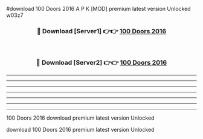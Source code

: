 #download 100 Doors 2016 A P K [MOD] premium latest version Unlocked w03z7 



<div align="center">
<h3>🔴 Download [Server1] 👉👉 <a href="https://apkdownload3.web.app/">100 Doors 2016</a></h3><br>

<h3>🔴 Download [Server2] 👉👉 <a href="https://apkdownload3.web.app/">100 Doors 2016</a></h3>
</div>





----------------------------------------------------------

----------------------------------------------------------

----------------------------------------------------------

----------------------------------------------------------

----------------------------------------------------------

----------------------------------------------------------

----------------------------------------------------------

100 Doors 2016 download premium latest version Unlocked

download 100 Doors 2016 premium latest version Unlocked
